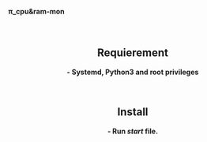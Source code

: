   <strong style="text-align:center;"> &pi;_cpu&amp;ram-mon <strong></br><br></br>
  <h2>Requierement</h2>
<p> - Systemd, Python3 and root privileges</p><br>
  <h2>Install</h2>
<p> - Run <i>start</i> file. 

